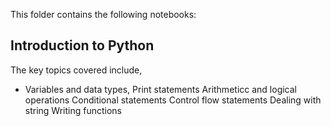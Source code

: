 This folder contains the following notebooks:

## Introduction to Python

The key topics covered include,
   - Variables and data types,
    Print statements
    Arithmeticc and logical operations
    Conditional statements
    Control flow statements
    Dealing with string
    Writing functions
